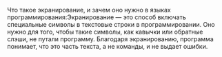 Что такое экранирование, и зачем оно нужно в языках программирования:Экранирование — это способ включать специальные символы в текстовые строки в программировании. Оно нужно для того, чтобы такие символы, как кавычки или обратные слэши, не путали программу. Благодаря экранированию, программа понимает, что это часть текста, а не команды, и не выдает ошибки.
